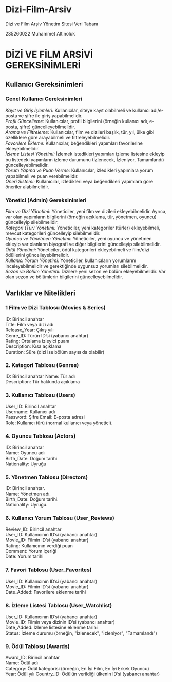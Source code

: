 # Dizi-Film-Arsiv
Dizi ve Film Arşiv Yönetim Sitesi Veri Tabanı  

235260022 Muhammet Altınoluk  

      
# DİZİ VE FİLM ARSİVİ GEREKSİNİMLERİ
## Kullanıcı Gereksinimleri
### Genel Kullanıcı Gereksinimleri
*Kayıt ve Giriş İşlemleri:* Kullanıcılar, siteye kayıt olabilmeli ve kullanıcı adı/e-posta ve şifre ile giriş yapabilmelidir.  
*Profil Güncelleme:* Kullanıcılar, profil bilgilerini (örneğin kullanıcı adı, e-posta, şifre) güncelleyebilmelidir.  
*Arama ve Filtreleme:* Kullanıcılar, film ve dizileri başlık, tür, yıl, ülke gibi özelliklere göre arayabilmeli ve filtreleyebilmelidir.  
*Favorilere Ekleme:* Kullanıcılar, beğendikleri yapımları favorilerine ekleyebilmelidir.  
*İzleme Listesi Yönetimi:* İzlemek istedikleri yapımları izleme listesine ekleyip bu listedeki yapımların izleme durumunu (İzlenecek, İzleniyor, Tamamlandı) güncelleyebilmelidir.  
*Yorum Yapma ve Puan Verme:* Kullanıcılar, izledikleri yapımlara yorum yapabilmeli ve puan verebilmelidir.  
*Öneri Sistemi:* Kullanıcılar, izledikleri veya beğendikleri yapımlara göre öneriler alabilmelidir.


### Yönetici (Admin) Gereksinimleri  
*Film ve Dizi Yönetimi:* Yöneticiler, yeni film ve dizileri ekleyebilmelidir. Ayrıca, var olan yapımların bilgilerini (örneğin açıklama, tür, yönetmen, oyuncu) güncelleyip silebilmelidir.  
*Kategori (Tür) Yönetimi:* Yöneticiler, yeni kategoriler (türler) ekleyebilmeli, mevcut kategorileri güncelleyip silebilmelidir.  
*Oyuncu ve Yönetmen Yönetimi:* Yöneticiler, yeni oyuncu ve yönetmen ekleyip var olanların biyografi ve diğer bilgilerini güncelleyip silebilmelidir.  
*Ödül Yönetimi:* Yöneticiler, ödül kategorileri ekleyebilmeli ve film/dizi ödüllerini güncelleyebilmelidir.  
*Kullanıcı Yorum Yönetimi:* Yöneticiler, kullanıcıların yorumlarını inceleyebilmelidir ve gerektiğinde uygunsuz yorumları silebilmelidir.  
*Sezon ve Bölüm Yönetimi:* Dizilere yeni sezon ve bölüm ekleyebilmelidir. Var olan sezon ve bölümlerin bilgilerini güncelleyebilmelidir.  
## Varlıklar ve Nitelikleri
### 1 Film ve Dizi Tablosu (Movies & Series)
ID: Birincil anahtar  
Title: Film veya dizi adı  
Release_Year: Çıkış yılı  
Genre_ID: Türün ID’si (yabancı anahtar)  
Rating: Ortalama izleyici puanı  
Description: Kısa açıklama  
Duration: Süre (dizi ise bölüm sayısı da olabilir)

### 2. Kategori Tablosu (Genres)  
ID: Birincil anahtar 
Name: Tür adı   
Description: Tür hakkında açıklama  

### 3. Kullanıcı Tablosu (Users)  
User_ID: Birincil anahtar  
Username: Kullanıcı adı  
Password: Şifre 
Email: E-posta adresi  
Role: Kullanıcı türü (normal kullanıcı veya yönetici).  

### 4. Oyuncu Tablosu (Actors)   
ID: Birincil anahtar  
Name: Oyuncu adı  
Birth_Date: Doğum tarihi  
Nationality: Uyruğu

### 5. Yönetmen Tablosu (Directors)    
ID: Birincil anahtar.  
Name: Yönetmen adı.  
Birth_Date: Doğum tarihi.  
Nationality: Uyruğu.  

### 6. Kullanıcı Yorum Tablosu (User_Reviews)  
Review_ID: Birincil anahtar  
User_ID: Kullanıcının ID’si (yabancı anahtar)  
Movie_ID: Filmin ID’si (yabancı anahtar)  
Rating: Kullanıcının verdiği puan  
Comment: Yorum içeriği  
Date: Yorum tarihi  

### 7. Favori Tablosu (User_Favorites)  
User_ID: Kullanıcının ID’si (yabancı anahtar)  
Movie_ID: Filmin ID’si (yabancı anahtar)  
Date_Added: Favorilere eklenme tarihi  

### 8. İzleme Listesi Tablosu (User_Watchlist)  
User_ID: Kullanıcının ID’si (yabancı anahtar)  
Movie_ID: Filmin veya dizinin ID’si (yabancı anahtar)  
Date_Added: İzleme listesine eklenme tarihi  
Status: İzleme durumu (örneğin, "İzlenecek", "İzleniyor", "Tamamlandı")  

### 9. Ödül Tablosu (Awards)  
Award_ID: Birincil anahtar  
Name: Ödül adı  
Category: Ödül kategorisi (örneğin, En İyi Film, En İyi Erkek Oyuncu)  
Year: Ödül yılı 
Country_ID: Ödülün verildiği ülkenin ID’si (yabancı anahtar)  


    










